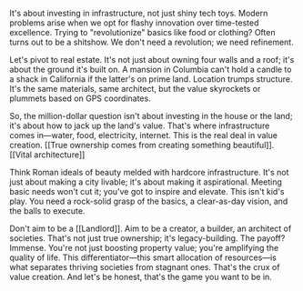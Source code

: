 It's about investing in infrastructure, not just shiny tech toys. Modern problems arise when we opt for flashy innovation over time-tested excellence. Trying to "revolutionize" basics like food or clothing? Often turns out to be a shitshow. We don't need a revolution; we need refinement.

Let's pivot to real estate. It's not just about owning four walls and a roof; it's about the ground it's built on. A mansion in Columbia can't hold a candle to a shack in California if the latter's on prime land. Location trumps structure. It's the same materials, same architect, but the value skyrockets or plummets based on GPS coordinates.

So, the million-dollar question isn't about investing in the house or the land; it's about how to jack up the land's value. That's where infrastructure comes in—water, food, electricity, internet. This is the real deal in value creation. [[True ownership comes from creating something beautiful]]. [[Vital architecture]]

Think Roman ideals of beauty melded with hardcore infrastructure. It's not just about making a city livable; it's about making it aspirational. Meeting basic needs won't cut it; you've got to inspire and elevate. This isn't kid's play. You need a rock-solid grasp of the basics, a clear-as-day vision, and the balls to execute.

Don't aim to be a [[Landlord]]. Aim to be a creator, a builder, an architect of societies. That's not just true ownership; it's legacy-building. The payoff? Immense. You're not just boosting property value; you're amplifying the quality of life. This differentiator—this smart allocation of resources—is what separates thriving societies from stagnant ones. That's the crux of value creation. And let's be honest, that's the game you want to be in.
